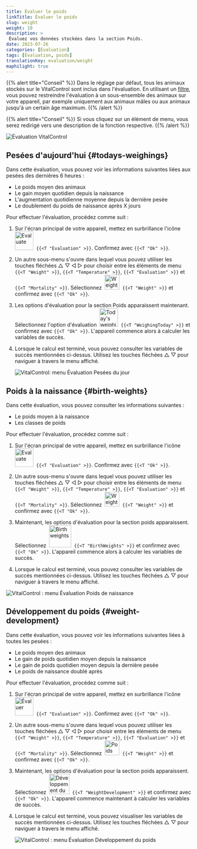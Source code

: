 ```yaml
---
title: Évaluer le poids
linkTitle: Évaluer le poids
slug: weight
weight: 10
description: >
 Évaluez vos données stockées dans la section Poids.
date: 2023-07-26
categories: [Évaluation]
tags: [Évaluation, poids]
translationKey: evaluation/weight
maphilight: true
---
```

{{% alert title="Conseil" %}}
Dans le réglage par défaut, tous les animaux stockés sur le VitalControl sont inclus dans l'évaluation. En utilisant un [filtre](../../filter/), vous pouvez restreindre l'évaluation à un sous-ensemble des animaux sur votre appareil, par exemple uniquement aux animaux mâles ou aux animaux jusqu'à un certain âge maximum.
{{% /alert %}}

{{% alert title="Conseil" %}}
Si vous cliquez sur un élément de menu, vous serez redirigé vers une description de la fonction respective.
{{% /alert %}}

<img src="../images/imagemap.png" alt="Évaluation VitalControl" title="Poids" usemap="#workmap" class="maphilight" />

<map name="workmap">
   <area shape="rect" coords="3,40,116,160" alt="Pesée d'aujourd'hui" title="Évaluez les valeurs de poids de vos animaux enregistrées avec le VitalControl le jour actuel&#10;Clic de souris : vers la documentation" href="/fr/docs/evaluation/weight/#todays-weighings">
   <area shape="rect" coords="116,40,238,160" alt="Poids à la naissance" title="Évaluez vos poids de naissance stockés&#10;Clic de souris : vers la documentation" href="/fr/docs/evaluation/weight/#birth-weights">
   <area shape="rect" coords="3,160,116,279" alt="Développement du poids" title="Évaluez le développement du poids de vos animaux&#10;Clic de souris : vers la documentation" href="/fr/docs/evaluation/weight/#weight-development">

   <area shape="rect" coords="150,282,238,319" alt="Filtre" title="Définir un filtre&#10;Clic de souris : vers la documentation" href="/fr/docs/filter">
   <area shape="rect" coords="2,282,95,319" alt="Retour" title="Revenir d'un niveau&#10;Clic de souris : vers la documentation" href="/fr/docs/evaluation/">
</map>

## Pesées d'aujourd'hui {#todays-weighings}
Dans cette évaluation, vous pouvez voir les informations suivantes liées aux pesées des dernières 6 heures :
- Le poids moyen des animaux
- Le gain moyen quotidien depuis la naissance
- L'augmentation quotidienne moyenne depuis la dernière pesée
- Le doublement du poids de naissance après X jours

Pour effectuer l'évaluation, procédez comme suit :

1. Sur l'écran principal de votre appareil, mettez en surbrillance l'icône &nbsp;<img src="/icons/main/evaluation.svg" width="50" align="bottom" alt="Evaluate" />&nbsp; `{{<T "Evaluation" >}}`. Confirmez avec `{{<T "Ok" >}}`.

2. Un autre sous-menu s'ouvre dans lequel vous pouvez utiliser les touches fléchées △ ▽ ◁ ▷ pour choisir entre les éléments de menu `{{<T "Weight" >}}`, `{{<T "Temperature" >}}`, `{{<T "Evaluation" >}}` et `{{<T "Mortality" >}}`. Sélectionnez &nbsp;<img src="/icons/evaluation/weight.svg" width="40" align="bottom" alt="Weight" />&nbsp; `{{<T "Weight" >}}` et confirmez avec `{{<T "Ok" >}}`.

3. Les options d'évaluation pour la section Poids apparaissent maintenant. Sélectionnez l'option d'évaluation &nbsp;<img src="/icons/evaluation/weighingtoday.svg" width="50" align="bottom" alt="Today's weighing" />&nbsp; `{{<T "WeighingToday" >}}` et confirmez avec `{{<T "Ok" >}}`. L'appareil commence alors à calculer les variables de succès.

4. Lorsque le calcul est terminé, vous pouvez consulter les variables de succès mentionnées ci-dessus. Utilisez les touches fléchées △ ▽ pour naviguer à travers le menu affiché.

   ![VitalControl: menu Évaluation Pesées du jour](../images/todaysweighings.png "Évaluer les pesées du jour")

## Poids à la naissance {#birth-weights}
Dans cette évaluation, vous pouvez consulter les informations suivantes :
- Le poids moyen à la naissance
- Les classes de poids

Pour effectuer l'évaluation, procédez comme suit :

1. Sur l'écran principal de votre appareil, mettez en surbrillance l'icône &nbsp;<img src="/icons/main/evaluation.svg" width="50" align="bottom" alt="Evaluate" />&nbsp; `{{<T "Evaluation" >}}`. Confirmez avec `{{<T "Ok" >}}`.

2. Un autre sous-menu s'ouvre dans lequel vous pouvez utiliser les touches fléchées △ ▽ ◁ ▷ pour choisir entre les éléments de menu `{{<T "Weight" >}}`, `{{<T "Temperature" >}}`, `{{<T "Evaluation" >}}` et `{{<T "Mortality" >}}`. Sélectionnez &nbsp;<img src="/icons/evaluation/weight.svg" width="40" align="bottom" alt="Weight" />&nbsp; `{{<T "Weight" >}}` et confirmez avec `{{<T "Ok" >}}`.

3. Maintenant, les options d'évaluation pour la section poids apparaissent. Sélectionnez &nbsp;<img src="/icons/evaluation/birthweights.svg" width="60" align="bottom" alt="Birth weights" />&nbsp; `{{<T "BirthWeights" >}}` et confirmez avec `{{<T "Ok" >}}`. L'appareil commence alors à calculer les variables de succès.

4. Lorsque le calcul est terminé, vous pouvez consulter les variables de succès mentionnées ci-dessus. Utilisez les touches fléchées △ ▽ pour naviguer à travers le menu affiché.

![VitalControl : menu Évaluation Poids de naissance](../images/birthweights.png "Évaluer les poids de naissance")

## Développement du poids {#weight-development}

Dans cette évaluation, vous pouvez voir les informations suivantes liées à toutes les pesées :
- Le poids moyen des animaux
- Le gain de poids quotidien moyen depuis la naissance
- Le gain de poids quotidien moyen depuis la dernière pesée
- Le poids de naissance doublé après

Pour effectuer l'évaluation, procédez comme suit :

1. Sur l'écran principal de votre appareil, mettez en surbrillance l'icône &nbsp;<img src="/icons/main/evaluation.svg" width="50" align="bottom" alt="Évaluer" />&nbsp; `{{<T "Evaluation" >}}`. Confirmez avec `{{<T "Ok" >}}`.

2. Un autre sous-menu s'ouvre dans lequel vous pouvez utiliser les touches fléchées △ ▽ ◁ ▷ pour choisir entre les éléments de menu `{{<T "Weight" >}}`, `{{<T "Temperature" >}}`, `{{<T "Evaluation" >}}` et `{{<T "Mortality" >}}`. Sélectionnez &nbsp;<img src="/icons/evaluation/weight.svg" width="40" align="bottom" alt="Poids" />&nbsp; `{{<T "Weight" >}}` et confirmez avec `{{<T "Ok" >}}`.

3. Maintenant, les options d'évaluation pour la section poids apparaissent. Sélectionnez &nbsp;<img src="/icons/evaluation/weightdevelopment.svg" width="55" align="bottom" alt="Développement du poids" />&nbsp; `{{<T "WeightDevelopment" >}}` et confirmez avec `{{<T "Ok" >}}`. L'appareil commence maintenant à calculer les variables de succès.

4. Lorsque le calcul est terminé, vous pouvez visualiser les variables de succès mentionnées ci-dessus. Utilisez les touches fléchées △ ▽ pour naviguer à travers le menu affiché.

   ![VitalControl : menu Évaluation Développement du poids](../images/weightdevelopment.png "Évaluer le développement du poids")

